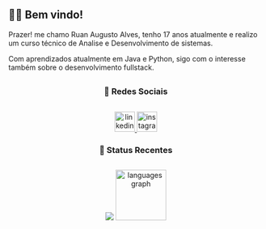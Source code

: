 ## 👨‍💻 Bem vindo!

Prazer! me chamo Ruan Augusto Alves, tenho 17 anos atualmente e realizo um curso técnico de Analise e Desenvolvimento de sistemas.

Com aprendizados atualmente em Java e Python, sigo com o interesse também sobre o desenvolvimento fullstack.

##

<h3 align="center">  📱 Redes Sociais</h3>

##

<div align="center">
  <a href="https://www.linkedin.com/in/ruan-augusto-alves-4b67512a4/" target="_blank">
    <img src="https://img.shields.io/static/v1?message=LinkedIn&logo=linkedin&label=&color=0077B5&logoColor=white&labelColor=&style=for-the-badge" height="40" alt="linkedin logo"  />
  </a>
  <a href="https://www.instagram.com/ruan.august__/" target="_blank">
    <img src="https://img.shields.io/static/v1?message=Instagram&logo=instagram&label=&color=E4405F&logoColor=white&labelColor=&style=for-the-badge" height="40" alt="instagram logo"  />
  </a>
</div>

<h3 align="center">📝 Status Recentes </h3>

##

<div align="center">
  <img src="https://github-readme-stats.vercel.app/api?username=RuanAlves07&hide_title=false&hide_rank=false&show_icons=true&include_all_commits=true&count_private=true&disable_animations=false&theme=dark&locale=en&hide_border=true" />
  <img src="https://github-readme-stats.vercel.app/api/top-langs?username=RuanAlves07&locale=en&hide_title=false&layout=compact&card_width=320&langs_count=5&theme=dark&hide_border=true" height="100" alt="languages graph" />
</div>



